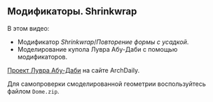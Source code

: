 ## Модификаторы. Shrinkwrap

В этом видео:

- Модификатор _Shrinkwrap_/_Повторение формы с усадкой_.
- Моделирование купола Лувра Абу-Даби с помощью модификаторов.

[Проект Лувра Абу-Даби](https://www.archdaily.com/793182/in-progress-louvre-abu-dhabi-jean-nouvel) на сайте ArchDaily.

Для самопроверки смоделированной геометрии воспользуйтесь файлом `Dome.zip`.

[](https://player.softculture.cc/embed/online/BLE/BLE_3.28.07_L2-4_Shrinkwrap)

